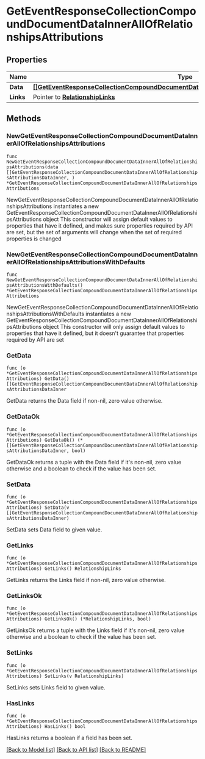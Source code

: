 # GetEventResponseCollectionCompoundDocumentDataInnerAllOfRelationshipsAttributions

## Properties

Name | Type | Description | Notes
------------ | ------------- | ------------- | -------------
**Data** | [**[]GetEventResponseCollectionCompoundDocumentDataInnerAllOfRelationshipsAttributionsDataInner**](GetEventResponseCollectionCompoundDocumentDataInnerAllOfRelationshipsAttributionsDataInner.md) |  | 
**Links** | Pointer to [**RelationshipLinks**](RelationshipLinks.md) |  | [optional] 

## Methods

### NewGetEventResponseCollectionCompoundDocumentDataInnerAllOfRelationshipsAttributions

`func NewGetEventResponseCollectionCompoundDocumentDataInnerAllOfRelationshipsAttributions(data []GetEventResponseCollectionCompoundDocumentDataInnerAllOfRelationshipsAttributionsDataInner, ) *GetEventResponseCollectionCompoundDocumentDataInnerAllOfRelationshipsAttributions`

NewGetEventResponseCollectionCompoundDocumentDataInnerAllOfRelationshipsAttributions instantiates a new GetEventResponseCollectionCompoundDocumentDataInnerAllOfRelationshipsAttributions object
This constructor will assign default values to properties that have it defined,
and makes sure properties required by API are set, but the set of arguments
will change when the set of required properties is changed

### NewGetEventResponseCollectionCompoundDocumentDataInnerAllOfRelationshipsAttributionsWithDefaults

`func NewGetEventResponseCollectionCompoundDocumentDataInnerAllOfRelationshipsAttributionsWithDefaults() *GetEventResponseCollectionCompoundDocumentDataInnerAllOfRelationshipsAttributions`

NewGetEventResponseCollectionCompoundDocumentDataInnerAllOfRelationshipsAttributionsWithDefaults instantiates a new GetEventResponseCollectionCompoundDocumentDataInnerAllOfRelationshipsAttributions object
This constructor will only assign default values to properties that have it defined,
but it doesn't guarantee that properties required by API are set

### GetData

`func (o *GetEventResponseCollectionCompoundDocumentDataInnerAllOfRelationshipsAttributions) GetData() []GetEventResponseCollectionCompoundDocumentDataInnerAllOfRelationshipsAttributionsDataInner`

GetData returns the Data field if non-nil, zero value otherwise.

### GetDataOk

`func (o *GetEventResponseCollectionCompoundDocumentDataInnerAllOfRelationshipsAttributions) GetDataOk() (*[]GetEventResponseCollectionCompoundDocumentDataInnerAllOfRelationshipsAttributionsDataInner, bool)`

GetDataOk returns a tuple with the Data field if it's non-nil, zero value otherwise
and a boolean to check if the value has been set.

### SetData

`func (o *GetEventResponseCollectionCompoundDocumentDataInnerAllOfRelationshipsAttributions) SetData(v []GetEventResponseCollectionCompoundDocumentDataInnerAllOfRelationshipsAttributionsDataInner)`

SetData sets Data field to given value.


### GetLinks

`func (o *GetEventResponseCollectionCompoundDocumentDataInnerAllOfRelationshipsAttributions) GetLinks() RelationshipLinks`

GetLinks returns the Links field if non-nil, zero value otherwise.

### GetLinksOk

`func (o *GetEventResponseCollectionCompoundDocumentDataInnerAllOfRelationshipsAttributions) GetLinksOk() (*RelationshipLinks, bool)`

GetLinksOk returns a tuple with the Links field if it's non-nil, zero value otherwise
and a boolean to check if the value has been set.

### SetLinks

`func (o *GetEventResponseCollectionCompoundDocumentDataInnerAllOfRelationshipsAttributions) SetLinks(v RelationshipLinks)`

SetLinks sets Links field to given value.

### HasLinks

`func (o *GetEventResponseCollectionCompoundDocumentDataInnerAllOfRelationshipsAttributions) HasLinks() bool`

HasLinks returns a boolean if a field has been set.


[[Back to Model list]](../README.md#documentation-for-models) [[Back to API list]](../README.md#documentation-for-api-endpoints) [[Back to README]](../README.md)


